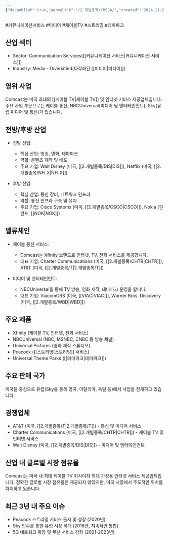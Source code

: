 ```yaml
---
{"dg-publish":true,"permalink":"/2.개별종목/CMCSA/","created":"2024-11-21T11:06:15.335+09:00","updated":"2025-06-03T20:05:58.307+09:00"}
---
```


#커뮤니케이션서비스 #미디어 #케이블TV #스트리밍 #테마파크 

## 산업 섹터

- Sector: Communication Services([[커뮤니케이션 서비스\|커뮤니케이션 서비스]])
- Industry: Media - Diversified(다각화된 [[미디어\|미디어]])

## 영위 사업

Comcast는 미국 최대의 [[케이블 TV\|케이블 TV]] 및 인터넷 서비스 제공업체입니다. 주요 사업 부문으로는 케이블 통신, NBCUniversal(미디어 및 엔터테인먼트), Sky(유럽 미디어 및 통신)가 있습니다.

## 전방/후방 산업

- 전방 산업:
    
    - 핵심 산업: 방송, 영화, 테마파크
    - 역할: 콘텐츠 제작 및 배포
    - 주요 기업: Walt Disney (미국, [[2.개별종목/DIS\|DIS]]), Netflix (미국, [[2.개별종목/NFLX\|NFLX]])
    
- 후방 산업:
    
    - 핵심 산업: 통신 장비, 네트워크 인프라
    - 역할: 통신 인프라 구축 및 유지
    - 주요 기업: Cisco Systems (미국, [[2.개별종목/CSCO\|CSCO]]), Nokia (핀란드, [[NOK\|NOK]])
    

## 밸류체인

- 케이블 통신 서비스:
    
    - Comcast는 Xfinity 브랜드로 인터넷, TV, 전화 서비스를 제공합니다.
    - 대표 기업: Charter Communications (미국, [[2.개별종목/CHTR\|CHTR]]), AT&T (미국, [[2.개별종목/T\|2.개별종목/T]])
    
- 미디어 및 엔터테인먼트:
    
    - NBCUniversal을 통해 TV 방송, 영화 제작, 테마파크 운영을 합니다.
    - 대표 기업: ViacomCBS (미국, [[VIAC\|VIAC]]), Warner Bros. Discovery (미국, [[2.개별종목/WBD\|WBD]])
    

## 주요 제품

- Xfinity (케이블 TV, 인터넷, 전화 서비스)
- NBCUniversal (NBC, MSNBC, CNBC 등 방송 채널)
- Universal Pictures (영화 제작 스튜디오)
- Peacock ([[스트리밍\|스트리밍]] 서비스)
- Universal Theme Parks ([[테마파크\|테마파크]])

## 주요 판매 국가

미국을 중심으로 유럽(Sky를 통해 영국, 이탈리아, 독일 등)에서 사업을 전개하고 있습니다.

## 경쟁업체

- AT&T (미국, [[2.개별종목/T\|2.개별종목/T]]) - 통신 및 미디어 서비스
- Charter Communications (미국, [[2.개별종목/CHTR\|CHTR]]) - 케이블 TV 및 인터넷 서비스
- Walt Disney (미국, [[2.개별종목/DIS\|DIS]]) - 미디어 및 엔터테인먼트

## 산업 내 글로벌 시장 점유율

Comcast는 미국 내 최대 케이블 TV 회사이자 최대 가정용 인터넷 서비스 제공업체입니다. 정확한 글로벌 시장 점유율은 제공되지 않았지만, 미국 시장에서 주도적인 위치를 차지하고 있습니다.

## 최근 3년 내 주요 이슈

- Peacock 스트리밍 서비스 출시 및 성장 (2020년)
- Sky 인수를 통한 유럽 시장 확대 (2018년, 지속적인 통합)
- 5G 네트워크 확장 및 무선 서비스 강화 (2021-2023년)